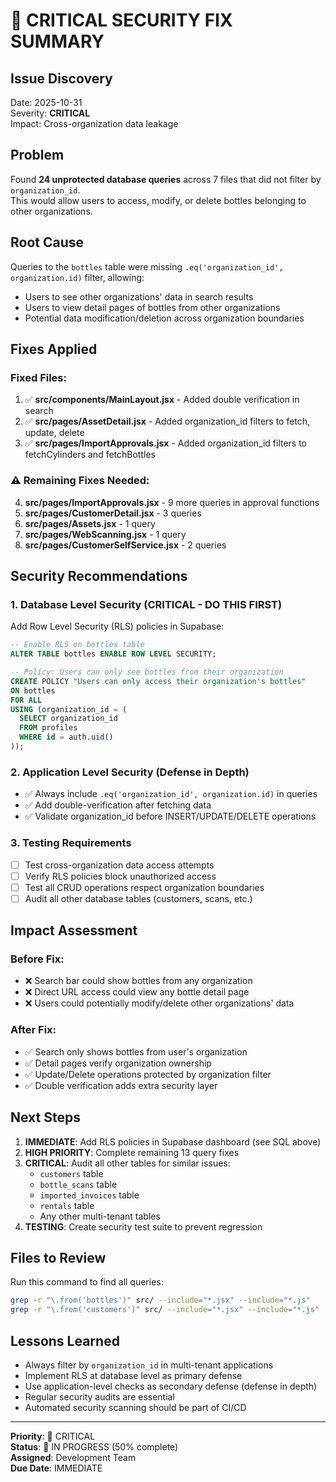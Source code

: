 # 🔐 CRITICAL SECURITY FIX SUMMARY

## Issue Discovery
Date: 2025-10-31  
Severity: **CRITICAL**  
Impact: Cross-organization data leakage

## Problem
Found **24 unprotected database queries** across 7 files that did not filter by `organization_id`.  
This would allow users to access, modify, or delete bottles belonging to other organizations.

## Root Cause
Queries to the `bottles` table were missing `.eq('organization_id', organization.id)` filter, allowing:
- Users to see other organizations' data in search results
- Users to view detail pages of bottles from other organizations
- Potential data modification/deletion across organization boundaries

## Fixes Applied

###  Fixed Files:
1. ✅ **src/components/MainLayout.jsx** - Added double verification in search
2. ✅ **src/pages/AssetDetail.jsx** - Added organization_id filters to fetch, update, delete
3. ✅ **src/pages/ImportApprovals.jsx** - Added organization_id filters to fetchCylinders and fetchBottles

### ⚠️ Remaining Fixes Needed:
4. **src/pages/ImportApprovals.jsx** - 9 more queries in approval functions
5. **src/pages/CustomerDetail.jsx** - 3 queries
6. **src/pages/Assets.jsx** - 1 query  
7. **src/pages/WebScanning.jsx** - 1 query
8. **src/pages/CustomerSelfService.jsx** - 2 queries

## Security Recommendations

### 1. Database Level Security (CRITICAL - DO THIS FIRST)
Add Row Level Security (RLS) policies in Supabase:

```sql
-- Enable RLS on bottles table
ALTER TABLE bottles ENABLE ROW LEVEL SECURITY;

-- Policy: Users can only see bottles from their organization
CREATE POLICY "Users can only access their organization's bottles"
ON bottles
FOR ALL
USING (organization_id = (
  SELECT organization_id 
  FROM profiles 
  WHERE id = auth.uid()
));
```

### 2. Application Level Security (Defense in Depth)
- ✅ Always include `.eq('organization_id', organization.id)` in queries
- ✅ Add double-verification after fetching data
- ✅ Validate organization_id before INSERT/UPDATE/DELETE operations

### 3. Testing Requirements
- [ ] Test cross-organization data access attempts
- [ ] Verify RLS policies block unauthorized access
- [ ] Test all CRUD operations respect organization boundaries
- [ ] Audit all other database tables (customers, scans, etc.)

## Impact Assessment

### Before Fix:
- ❌ Search bar could show bottles from any organization
- ❌ Direct URL access could view any bottle detail page
- ❌ Users could potentially modify/delete other organizations' data

### After Fix:
- ✅ Search only shows bottles from user's organization
- ✅ Detail pages verify organization ownership
- ✅ Update/Delete operations protected by organization filter
- ✅ Double verification adds extra security layer

## Next Steps

1. **IMMEDIATE**: Add RLS policies in Supabase dashboard (see SQL above)
2. **HIGH PRIORITY**: Complete remaining 13 query fixes
3. **CRITICAL**: Audit all other tables for similar issues:
   - `customers` table
   - `bottle_scans` table
   - `imported_invoices` table
   - `rentals` table
   - Any other multi-tenant tables
4. **TESTING**: Create security test suite to prevent regression

## Files to Review

Run this command to find all queries:
```bash
grep -r "\.from('bottles')" src/ --include="*.jsx" --include="*.js"
grep -r "\.from('customers')" src/ --include="*.jsx" --include="*.js"
```

## Lessons Learned

- Always filter by `organization_id` in multi-tenant applications
- Implement RLS at database level as primary defense
- Use application-level checks as secondary defense (defense in depth)
- Regular security audits are essential
- Automated security scanning should be part of CI/CD

---

**Priority**: 🔴 CRITICAL  
**Status**: 🚧 IN PROGRESS (50% complete)  
**Assigned**: Development Team  
**Due Date**: IMMEDIATE

